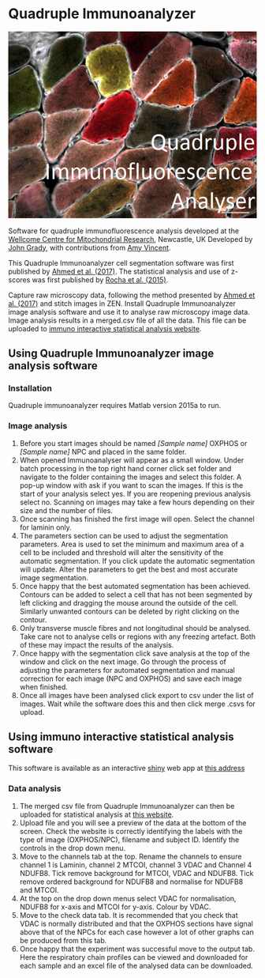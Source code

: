 # Quadruple Immunoanalyzer
![Raw quadruple immuno data](image_analysis/splash.png?raw=true)

Software for quadruple immunofluorescence analysis developed at the [Wellcome Centre for Mitochondrial Research](http://www.newcastle-mitochondria.com/), Newcastle, UK Developed by [John Grady](https://www.researchgate.net/profile/John_Grady2), with contributions from [Amy Vincent](https://www.ncl.ac.uk/ion/staff/profile/amyvincent.html).

This Quadruple Immunoanalyzer cell segmentation software was first published by [Ahmed et al. (2017)](https://www.nature.com/articles/s41598-017-14623-2). The statistical analysis and use of z-scores was first published by [Rocha et al. (2015)](https://www.nature.com/articles/srep15037).

Capture raw microscopy data, following the method presented by [Ahmed et al. (2017)](https://www.nature.com/articles/s41598-017-14623-2) and stitch images in ZEN.  Install Quadruple Immunoanalyzer image analysis software and use it to analyse raw microscopy image data.  Image analysis results in a merged.csv file of all the data.  This file can be uploaded to [immuno interactive statistical analysis website](http://iah-rdevext.ncl.ac.uk/immuno/).

## Using Quadruple Immunoanalyzer image analysis software

### Installation

Quadruple immunoanalyzer requires Matlab version 2015a to run.

### Image analysis
1.	Before you start images should be named *[Sample name]* OXPHOS or *[Sample name]* NPC and placed in the same folder.
2.	When opened Immunoanalyser will appear as a small window. Under batch processing in the top right hand corner click set folder and navigate to the folder containing the images and select this folder. A pop-up window with ask if you want to scan the images. If this is the start of your analysis select yes. If you are reopening previous analysis select no. Scanning on images may take a few hours depending on their size and the number of files.
3.	Once scanning has finished the first image will open. Select the channel for laminin only.
4.	The parameters section can be used to adjust the segmentation parameters. Area is used to set the minimum and maximum area of a cell to be included and threshold will alter the sensitivity of the automatic segmentation. If you click update the automatic segmentation will update. Alter the parameters to get the best and most accurate image segmentation.
5.	Once happy that the best automated segmentation has been achieved. Contours can be added to select a cell that has not been segmented by left clicking and dragging the mouse around the outside of the cell. Similarly unwanted contours can be deleted by right clicking on the contour.
6.  Only transverse muscle fibres and not longitudinal should be analysed. Take care not to analyse cells or regions with any freezing artefact. Both of these may impact the results of the analysis.
7.	Once happy with the segmentation click save analysis at the top of the window and click on the next image. Go through the process of adjusting the parameters for automated segmentation and manual correction for each image (NPC and OXPHOS) and save each image when finished.
8.	Once all images have been analysed click export to csv under the list of images. Wait while the software does this and then click merge .csvs for upload.

## Using immuno interactive statistical analysis software

This software is available as an interactive [shiny](https://shiny.rstudio.com/) web app at [this address](http://iah-rdevext.ncl.ac.uk/immuno/)

### Data analysis
1.  The merged csv file from Quadruple Immunoanalyzer can then be uploaded for statistical analysis at [this website](http://iah-rdevext.ncl.ac.uk/immuno/).
2.	Upload file and you will see a preview of the data at the bottom of the screen. Check the website is correctly identifying the labels with the type of image (OXPHOS/NPC), filename and subject ID. Identify the controls in the drop down menu.
3.	Move to the channels tab at the top. Rename the channels to ensure channel 1 is Laminin, channel 2 MTCOI, channel 3 VDAC and Channel 4 NDUFB8.  Tick remove background for MTCOI, VDAC and NDUFB8. Tick remove ordered background for NDUFB8 and normalise for NDUFB8 and MTCOI.
4.	At the top on the drop down menus select VDAC for normalisation, NDUFB8 for x-axis and MTCOI for y-axis. Colour by VDAC.
5.	Move to the check data tab. It is recommended that you check that VDAC is normally distributed and that the OXPHOS sections have signal above that of the NPCs for each case however a lot of other graphs can be produced from this tab.
6.	Once happy that the experiment was successful move to the output tab. Here the respiratory chain profiles can be viewed and downloaded for each sample and an excel file of the analysed data can be downloaded.
